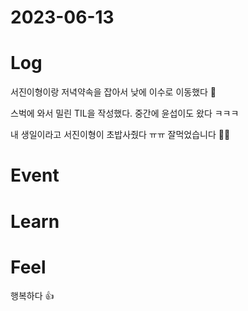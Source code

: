# 2023-06-13

# Log

서진이형이랑 저녁약속을 잡아서 낮에 이수로 이동했다 🚀

스벅에 와서 밀린 TIL을 작성했다.
중간에 윤섭이도 왔다 ㅋㅋㅋ

내 생일이라고 서진이형이 초밥사줬다 ㅠㅠ 잘먹었습니다 🙇‍♂️

# Event


# Learn


# Feel

행복하다 👍